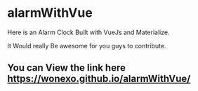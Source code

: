 # alarmWithVue

Here is an Alarm Clock Built with VueJs and Materialize.

It Would really Be awesome for you guys to contribute.

## You can View the link here https://wonexo.github.io/alarmWithVue/
